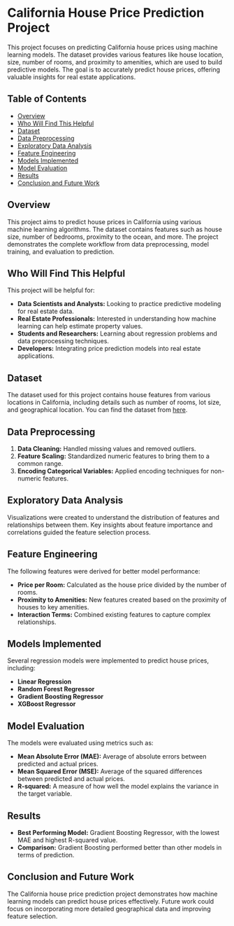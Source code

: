 # California House Price Prediction Project

This project focuses on predicting California house prices using machine learning models. The dataset provides various features like house location, size, number of rooms, and proximity to amenities, which are used to build predictive models. The goal is to accurately predict house prices, offering valuable insights for real estate applications.

## Table of Contents

- [Overview](#overview)
- [Who Will Find This Helpful](#who-will-find-this-helpful)
- [Dataset](#dataset)
- [Data Preprocessing](#data-preprocessing)
- [Exploratory Data Analysis](#exploratory-data-analysis)
- [Feature Engineering](#feature-engineering)
- [Models Implemented](#models-implemented)
- [Model Evaluation](#model-evaluation)
- [Results](#results)
- [Conclusion and Future Work](#conclusion-and-future-work)

## Overview

This project aims to predict house prices in California using various machine learning algorithms. The dataset contains features such as house size, number of bedrooms, proximity to the ocean, and more. The project demonstrates the complete workflow from data preprocessing, model training, and evaluation to prediction.

## Who Will Find This Helpful

This project will be helpful for:

- **Data Scientists and Analysts:** Looking to practice predictive modeling for real estate data.
- **Real Estate Professionals:** Interested in understanding how machine learning can help estimate property values.
- **Students and Researchers:** Learning about regression problems and data preprocessing techniques.
- **Developers:** Integrating price prediction models into real estate applications.

## Dataset

The dataset used for this project contains house features from various locations in California, including details such as number of rooms, lot size, and geographical location. You can find the dataset from [here](https://www.kaggle.com/datasets/shibumohapatra/house-price).

## Data Preprocessing

1. **Data Cleaning:** Handled missing values and removed outliers.
2. **Feature Scaling:** Standardized numeric features to bring them to a common range.
3. **Encoding Categorical Variables:** Applied encoding techniques for non-numeric features.

## Exploratory Data Analysis

Visualizations were created to understand the distribution of features and relationships between them. Key insights about feature importance and correlations guided the feature selection process.

## Feature Engineering

The following features were derived for better model performance:

- **Price per Room:** Calculated as the house price divided by the number of rooms.
- **Proximity to Amenities:** New features created based on the proximity of houses to key amenities.
- **Interaction Terms:** Combined existing features to capture complex relationships.

## Models Implemented

Several regression models were implemented to predict house prices, including:

- **Linear Regression**
- **Random Forest Regressor**
- **Gradient Boosting Regressor**
- **XGBoost Regressor**

## Model Evaluation

The models were evaluated using metrics such as:

- **Mean Absolute Error (MAE):** Average of absolute errors between predicted and actual prices.
- **Mean Squared Error (MSE):** Average of the squared differences between predicted and actual prices.
- **R-squared:** A measure of how well the model explains the variance in the target variable.

## Results

- **Best Performing Model:** Gradient Boosting Regressor, with the lowest MAE and highest R-squared value.
- **Comparison:** Gradient Boosting performed better than other models in terms of prediction.

## Conclusion and Future Work

The California house price prediction project demonstrates how machine learning models can predict house prices effectively. Future work could focus on incorporating more detailed geographical data and improving feature selection.

